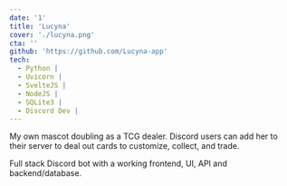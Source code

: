 ```yaml
---
date: '1'
title: 'Lucyna'
cover: './lucyna.png'
cta: ''
github: 'https://github.com/Lucyna-app'
tech:
  - Python |
  - Uvicorn |
  - SvelteJS |
  - NodeJS |
  - SQLite3 |
  - Discord Dev |
---
```


My own mascot doubling as a TCG dealer. Discord users can add her to their server to deal out cards to customize, collect, and trade.

Full stack Discord bot with a working frontend, UI, API and backend/database.
